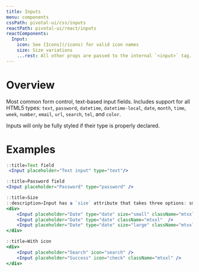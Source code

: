```yaml
---
title: Inputs
menu: components
cssPath: pivotal-ui/css/inputs
reactPath: pivotal-ui/react/inputs
reactComponents:
  Input:
    icon: See [Icons](/icons) for valid icon names
    size: Size variations
    ...rest: All other props are passed to the internal `<input>` tag.
---
```


# Overview

Most common form control, text-based input fields. Includes support for all HTML5 types: `text`, `password`, `datetime`, `datetime-local`, `date`, `month`, `time`, `week`, `number`, `email`, `url`, `search`, `tel`, and `color`.

Inputs will only be fully styled if their type is properly declared.

# Examples

```jsx
::title=Text field
 <Input placeholder="Text input" type="text"/>
```

```jsx
::title=Password field
<Input placeholder="Password" type="password" />
```

```jsx
::title=Size
::description=Input has a `size` attribute that takes three options: small, medium (default), and large.
<div>
    <Input placeholder="Date" type="date" size="small" className="mtxxl"  />
    <Input placeholder="Date" type="date" className="mtxxl"  />
    <Input placeholder="Date" type="date" size="large" className="mtxxl"  />
</div>
```

```jsx
::title=With icon
<div>
    <Input placeholder="Search" icon="search" />
    <Input placeholder="Success" icon="check" className="mtxxl" />
</div>
```